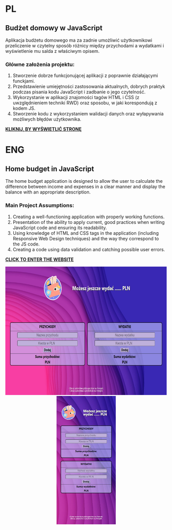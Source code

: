# **PL**

## **Budżet domowy w JavaScript**

Aplikacja budżetu domowego ma za zadnie umożliwić użytkownikowi przeliczenie w czytelny sposób różnicy między przychodami a wydatkami i wyświetlenie mu salda z właściwym opisem.

### **Główne założenia projektu:**

1. Stworzenie dobrze funkcjonującej aplikacji z poprawnie działającymi funckjami.
2. Przedstawienie umiejętności zastosowania aktualnych, dobrych praktyk podczas pisania kodu JavaScript i zadbanie o jego czytelność.
3. Wykorzystanie w aplikacji znajomości tagów HTML i CSS (z uwzględnieniem techniki RWD) oraz sposobu, w jaki korespondują z kodem JS.
4. Stworzenie kodu z wykorzystaniem walidacji danych oraz wyłapywania możliwych błędów użytkownika.

**<a href="https://budzetdomowy.netlify.app/">KLIKNIJ, BY WYŚWIETLIĆ STRONĘ</a>**

# **ENG**

## **Home budget in JavaScript**

The home budget application is designed to allow the user to calculate the difference between income and expenses in a clear manner and display the balance with an appropriate description.

### **Main Project Assumptions:**

1. Creating a well-functioning application with properly working functions.
2. Presentation of the ability to apply current, good practices when writing JavaScript code and ensuring its readability.
3. Using knowledge of HTML and CSS tags in the application (including Responsive Web Design techniques) and the way they correspond to the JS code.
4. Creating a code using data validation and catching possible user errors.

**<a href="https://budzetdomowy.netlify.app/">CLICK TO ENTER THE WEBSITE</a>**

<p align="center">
  <img height="400" src="/assets/DesktopView.jpg" alt="DESKTOP VIEW">
   <img height="400" src="/assets/MobileView.jpg" alt="MOBILE VIEW">
</p>
